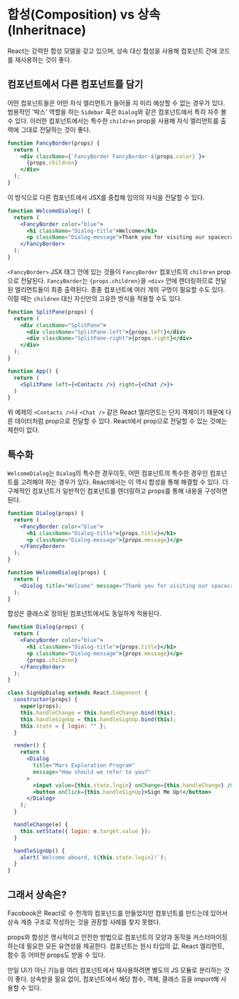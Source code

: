 # 합성(Composition) vs 상속 (Inheritnace)

React는 강력한 합성 모델을 갖고 있으며, 상속 대신 합성을 사용해 컴포넌트 간에 코드를 재사용하는 것이 좋다.

## 컴포넌트에서 다른 컴포넌트를 담기

어떤 컴포넌트들은 어떤 자식 엘리먼트가 들어올 지 미리 예상할 수 없는 경우가 있다. 범용적인 '박스' 역할을 하는 `Sidebar` 혹은 `Dialog`와 같은 컴포넌트에서 특히 자주 볼 수 있다. 이러한 컴포넌트에서는 특수한 `children` prop을 사용해 자식 엘리먼트를 출력에 그대로 전달하는 것이 좋다.

```jsx
function FancyBorder(props) {
  return (
    <div className={`FancyBorder FancyBorder-${props.color}`}>
      {props.children}
    </div>
  );
}
```

이 방식으로 다른 컴포넌트에서 JSX를 중첩해 임의의 자식을 전달할 수 있다.

```jsx
function WelcomeDialog() {
  return (
    <FancyBorder color="blue">
      <h1 className="Dialog-title">Welcome</h1>
      <p className="Dialog-message">Thank you for visiting our spacecraft!</p>
    </FancyBorder>
  );
}
```

`<FancyBorder>` JSX 태그 안에 있는 것들이 `FancyBorder` 컴포넌트의 `children` prop으로 전달된다. `FancyBorder`는 `{props.children}`을 `<div>` 안에 렌더링하므로 전달된 엘리먼트들이 최종 출력된다. 종종 컴포넌트에 여러 개의 구멍이 필요할 수도 있다. 이럴 때는 `children` 대신 자신만의 고유한 방식을 적용할 수도 있다.

```jsx
function SplitPane(props) {
  return (
    <div className="SplitPane">
      <div className="SplitPane-left">{props.left}</div>
      <div className="SplitPane-right">{props.right}</div>
    </div>
  );
}

function App() {
  return (
    <SplitPane left={<Contacts />} right={<Chat />}>
  )
}
```

위 예제의 `<Contacts />`나 `<Chat />` 같은 React 엘리먼트는 단지 객체이기 때문에 다른 데이터처럼 prop으로 전달할 수 있다. React에서 prop으로 전달할 수 있는 것에는 제한이 없다.

## 특수화

`WelcomeDialog`는 `Dialog`의 특수한 경우이듯, 어떤 컴포넌트의 특수한 경우인 컴포넌트를 고려해야 하는 경우가 있다. React에서는 이 역시 합성을 통해 해결할 수 있다. 더 구체적인 컴포넌트가 일반적인 컴포넌트를 렌더링하고 props를 통해 내용을 구성하면 된다.

```jsx
function Dialog(props) {
  return (
    <FancyBorder color="blue">
      <h1 className="Dialog-title">{props.title}</h1>
      <p className="Dialog-message">{props.message}</p>
    </FancyBorder>
  );
}

function WelcomeDialog(props) {
  return (
    <Dialog title="Welcome" message="Thank you for visiting our spacecraft!" />
  );
}
```

합성은 클래스로 정의된 컴포넌트에서도 동일하게 적용된다.

```jsx
function Dialog(props) {
  return (
    <FancyBorder color="blue">
      <h1 className="Dialog-title">{props.title}</h1>
      <p className="Dialog-message">{props.message}</p>
      {props.children}
    </FancyBorder>
  );
}

class SignUpDialog extends React.Component {
  constructor(props) {
    super(props);
    this.handleChange = this.handleChange.bind(this);
    this.handleSignUp = this.handleSignUp.bind(this);
    this.state = { login: "" };
  }

  render() {
    return (
      <Dialog
        title="Mars Exploration Program"
        message="How should we refer to you?"
      >
        <input value={this.state.login} onChange={this.handleChange} />
        <button onClick={this.handleSignUp}>Sign Me Up!</button>
      </Dialog>
    );
  }

  handleChange(e) {
    this.setState({ login: e.target.value });
  }

  handleSignUp() {
    alert(`Welcome aboard, ${this.state.login}!`);
  }
}
```

## 그래서 상속은?

Facobook은 React로 수 천개의 컴포넌드를 만들었지만 컴포넌트를 만드는데 있어서 상속 계층 구조로 작성하는 것을 권장할 사례를 찾지 못했다.

props와 합성은 명시적이고 안전한 방법으로 컴포넌트의 모양과 동작을 커스터마이징하는데 필요한 모든 유연성을 제공한다. 컴포넌트는 원시 타입의 값, React 엘리먼트, 함수 등 어떠한 props도 받을 수 있다.

만일 UI가 아닌 기능을 여러 컴포넌트에서 재사용하려면 별도의 JS 모듈로 분리하는 것이 좋다. 상속받을 필요 없이, 컴포넌트에서 해당 함수, 객체, 클래스 등을 import해 사용할 수 있다.
